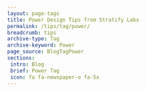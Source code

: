 ```yaml
---
layout: page-tags
title: Power Design Tips from Stratify Labs
permalink: /tips/tag/power/
breadcrumb: tips
archive-type: Tag
archive-keyword: Power
page_source: BlogTagPower
sections:
 intro: Blog
 brief: Power Tag
 icon: fa fa-newspaper-o fa-5x
---
```

